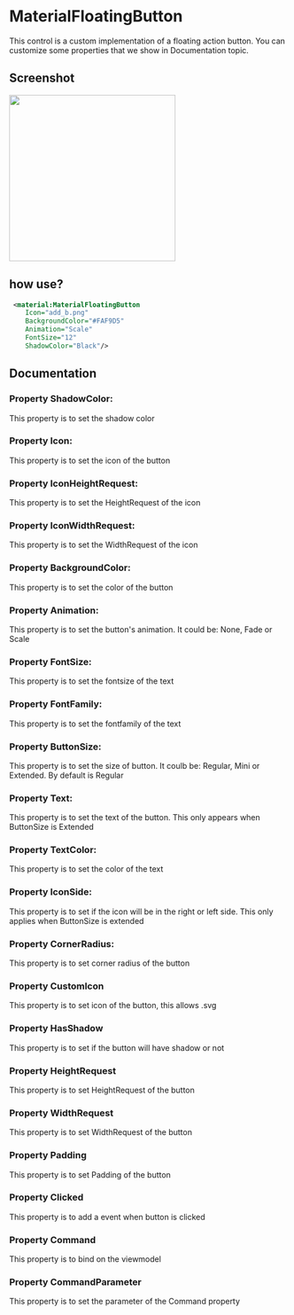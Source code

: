 # MaterialFloatingButton
This control is a custom implementation of a floating action button. You can customize some properties that we show in Documentation topic. 

## Screenshot
<img src="https://github.com/HorusSoftwareUY/MaterialDesignControlsPlugin/blob/master/screenshots/MaterialFloatingButton.png" width="300">

## how use?
```XML
 <material:MaterialFloatingButton
    Icon="add_b.png"
    BackgroundColor="#FAF9D5"
    Animation="Scale"
    FontSize="12"
    ShadowColor="Black"/>
```

## Documentation

### Property ShadowColor:
This property is to set the shadow color

### Property Icon:
This property is to set the icon of the button

### Property IconHeightRequest:
This property is to set the HeightRequest of the icon

### Property IconWidthRequest:
This property is to set the WidthRequest of the icon

### Property BackgroundColor:
This property is to set the color of the button

### Property Animation:
This property is to set the button's animation. It could be: None, Fade or Scale

### Property FontSize:
This property is to set the fontsize of the text

### Property FontFamily:
This property is to set the fontfamily of the text

### Property ButtonSize:
This property is to set the size of button. It coulb be: Regular, Mini or Extended. By default is Regular

### Property Text:
This property is to set the text of the button. This only appears when ButtonSize is Extended

### Property TextColor:
This property is to set the color of the text

### Property IconSide:
This property is to set if the icon will be in the right or left side. This only applies when ButtonSize is extended

### Property CornerRadius:
This property is to set corner radius of the button

### Property CustomIcon
This property is to set icon of the button, this allows .svg

### Property HasShadow 
This property is to set if the button will have shadow or not

### Property HeightRequest
This property is to set HeightRequest of the button

### Property WidthRequest
This property is to set WidthRequest of the button

### Property Padding
This property is to set Padding of the button

### Property Clicked
This property is to add a event when button is clicked

### Property Command
This property is to bind on the viewmodel

### Property CommandParameter
This property is to set the parameter of the Command property








